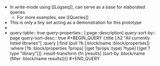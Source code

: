 - In write-mode using [[Logseq]], can serve as a base for elaborated queries
	- For more examples, see [[Queries]]
- This is only a tiny set acting as a demonstration for this prototype
-
- query-table:: true
  query-properties:: [:page :description]
  query-sort-by:: page
  query-sort-desc:: true
  #+BEGIN_QUERY
  {:title [:h2 "All currently listed libraries"]
   :query [:find (pull ?b [:block/name :block/properties])
  			  :where [?b :block/properties ?props]
  				           [(get ?props :type) ?type]
                             [(get ?type "library")]]
  :result-transform (fn [results]
                                  (sort-by :block/name (filter :block/name results)))}
  #+END_QUERY